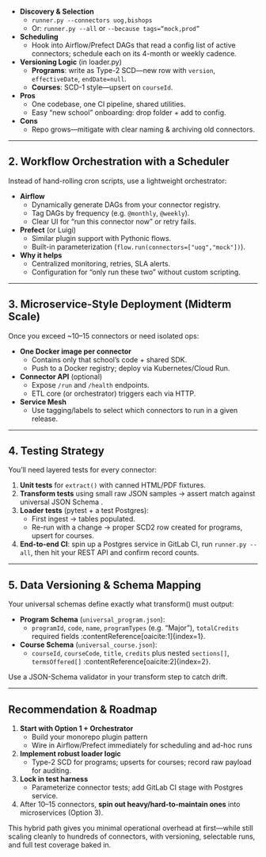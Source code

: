 - **Discovery & Selection**  
  - `runner.py --connectors uog,bishops`  
  - Or: `runner.py --all` or `--because tags=“mock,prod”`  
- **Scheduling**  
  - Hook into Airflow/Prefect DAGs that read a config list of active connectors; schedule each on its 4-month or weekly cadence.
- **Versioning Logic** (in loader.py)  
  - **Programs**: write as Type-2 SCD—new row with `version`, `effectiveDate`, `endDate=null`.  
  - **Courses**: SCD-1 style—upsert on `courseId`.  
- **Pros**  
  - One codebase, one CI pipeline, shared utilities.  
  - Easy “new school” onboarding: drop folder + add to config.  
- **Cons**  
  - Repo grows—mitigate with clear naming & archiving old connectors.

---

## 2. Workflow Orchestration with a Scheduler  
Instead of hand-rolling cron scripts, use a lightweight orchestrator:

- **Airflow**  
  - Dynamically generate DAGs from your connector registry.  
  - Tag DAGs by frequency (e.g. `@monthly`, `@weekly`).  
  - Clear UI for “run this connector now” or retry fails.  
- **Prefect** (or Luigi)  
  - Similar plugin support with Pythonic flows.  
  - Built-in parameterization (`flow.run(connectors=["uog","mock"])`).  
- **Why it helps**  
  - Centralized monitoring, retries, SLA alerts.  
  - Configuration for “only run these two” without custom scripting.

---

## 3. Microservice-Style Deployment (Midterm Scale)  
Once you exceed ~10–15 connectors or need isolated ops:

- **One Docker image per connector**  
  - Contains only that school’s code + shared SDK.  
  - Push to a Docker registry; deploy via Kubernetes/Cloud Run.  
- **Connector API** (optional)  
  - Expose `/run` and `/health` endpoints.  
  - ETL core (or orchestrator) triggers each via HTTP.  
- **Service Mesh**  
  - Use tagging/labels to select which connectors to run in a given release.

---

## 4. Testing Strategy  
You’ll need layered tests for every connector:

1. **Unit tests** for `extract()` with canned HTML/PDF fixtures.  
2. **Transform tests** using small raw JSON samples → assert match against universal JSON Schema .  
3. **Loader tests** (pytest + a test Postgres):  
   - First ingest → tables populated.  
   - Re-run with a change → proper SCD2 row created for programs, upsert for courses.  
4. **End-to-end CI**: spin up a Postgres service in GitLab CI, run `runner.py --all`, then hit your REST API and confirm record counts.

---

## 5. Data Versioning & Schema Mapping  
Your universal schemas define exactly what transform() must output:

- **Program Schema** (`universal_program.json`):  
  - `programId`, `code`, `name`, `programTypes` (e.g. “Major”), `totalCredits` required fields :contentReference[oaicite:1]{index=1}.  
- **Course Schema** (`universal_course.json`):  
  - `courseId`, `courseCode`, `title`, `credits` plus nested `sections[]`, `termsOffered[]` :contentReference[oaicite:2]{index=2}.  

Use a JSON-Schema validator in your transform step to catch drift.

---

## Recommendation & Roadmap

1. **Start with Option 1 + Orchestrator**  
   - Build your monorepo plugin pattern  
   - Wire in Airflow/Prefect immediately for scheduling and ad-hoc runs  
2. **Implement robust loader logic**  
   - Type-2 SCD for programs; upserts for courses; record raw payload for auditing.  
3. **Lock in test harness**  
   - Parameterize connector tests; add GitLab CI stage with Postgres service.  
4. After 10–15 connectors, **spin out heavy/hard‐to‐maintain ones** into microservices (Option 3).  

This hybrid path gives you minimal operational overhead at first—while still scaling cleanly to hundreds of connectors, with versioning, selectable runs, and full test coverage baked in.
